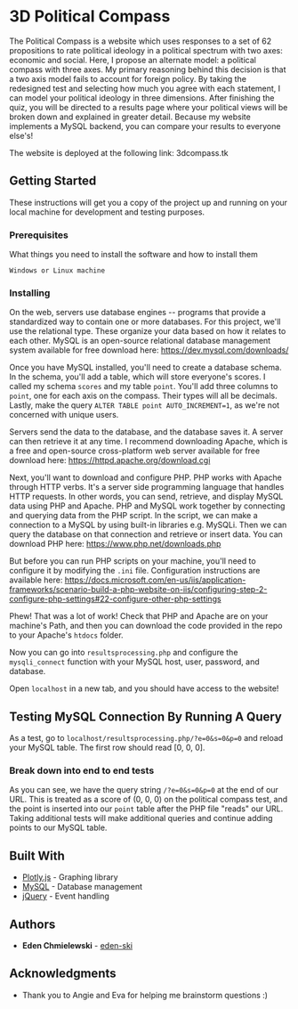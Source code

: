 # 3D Political Compass

The Political Compass is a website which uses responses to a set of 62 propositions to rate political ideology in a political spectrum with two axes: economic and social. Here, I propose an alternate model: a political compass with three axes. My primary reasoning behind this decision is that a two axis model fails to account for foreign policy. By taking the redesigned test and selecting how much you agree with each statement, I can model your political ideology in three dimensions. After finishing the quiz, you will be directed to a results page where your political views will be broken down and explained in greater detail. Because my website implements a MySQL backend, you can compare your results to everyone else's!

The website is deployed at the following link: 3dcompass.tk

## Getting Started

These instructions will get you a copy of the project up and running on your local machine for development and testing purposes.

### Prerequisites

What things you need to install the software and how to install them

```
Windows or Linux machine
```

### Installing

On the web, servers use database engines -- programs that provide a standardized way to contain one or more databases. For this project, we'll use the relational type. These organize your data based on how it relates to each other. MySQL is an open-source relational database management system available for free download here: https://dev.mysql.com/downloads/

Once you have MySQL installed, you'll need to create a database schema. In the schema, you'll add a table, which will store everyone's scores. I called my schema `scores` and my table `point`. You'll add three columns to `point`, one for each axis on the compass. Their types will all be decimals. Lastly, make the query `ALTER TABLE point AUTO_INCREMENT=1`, as we're not concerned with unique users.

Servers send the data to the database, and the database saves it. A server can then retrieve it at any time. I recommend downloading Apache, which is a free and open-source cross-platform web server available for free download here: https://httpd.apache.org/download.cgi

Next, you'll want to download and configure PHP. PHP works with Apache through HTTP verbs. It's a server side programming language that handles HTTP requests. In other words, you can send, retrieve, and display MySQL data using PHP and Apache. PHP and MySQL work together by connecting and querying data from the PHP script. In the script, we can make a connection to a MySQL by using built-in libraries e.g. MySQLi. Then we can query the database on that connection and retrieve or insert data. You can download PHP here: https://www.php.net/downloads.php

But before you can run PHP scripts on your machine, you'll need to configure it by modifying the `.ini` file. Configuration instructions are available here: https://docs.microsoft.com/en-us/iis/application-frameworks/scenario-build-a-php-website-on-iis/configuring-step-2-configure-php-settings#22-configure-other-php-settings

Phew! That was a lot of work! Check that PHP and Apache are on your machine's Path, and then you can download the code provided in the repo to your Apache's `htdocs` folder.

Now you can go into `resultsprocessing.php` and configure the `mysqli_connect` function with your MySQL host, user, password, and database.

Open `localhost` in a new tab, and you should have access to the website!

## Testing MySQL Connection By Running A Query

As a test, go to `localhost/resultsprocessing.php/?e=0&s=0&p=0` and reload your MySQL table. The first row should read [0, 0, 0].

### Break down into end to end tests

As you can see, we have the query string `/?e=0&s=0&p=0` at the end of our URL. This is treated as a score of (0, 0, 0) on the political compass test, and the point is inserted into our `point` table after the PHP file "reads" our URL. Taking additional tests will make additional queries and continue adding points to our MySQL table.

## Built With

* [Plotly.js](https://plotly.com/javascript/) - Graphing library
* [MySQL](https://www.mysql.com/) - Database management
* [jQuery](https://jquery.com/) - Event handling

## Authors

* **Eden Chmielewski** - [eden-ski](https://github.com/eden-ski)

## Acknowledgments

* Thank you to Angie and Eva for helping me brainstorm questions :)
